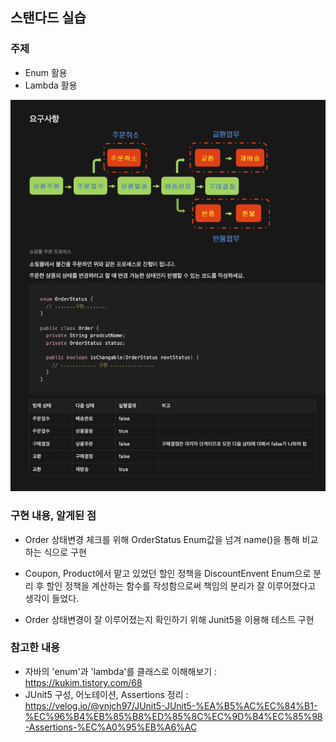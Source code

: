 ## 스탠다드 실습 

### 주제


- Enum 활용 
- Lambda 활용


<img src="src/resources/static/img/readme_img.png">

###  구현 내용, 알게된 점

- Order 상태변경 체크를 위해 OrderStatus Enum값을 넘겨 name()을 통해 비교하는 식으로 구현


- Coupon, Product에서 맡고 있었던 할인 정책을 DiscountEnvent Enum으로 분리 후 할인 정책을 계산하는 함수를 작성함으로써 책임의 분리가 잘 이루어졌다고 생각이 들었다.


- Order 상태변경이 잘 이루어졌는지 확인하기 위해 Junit5을 이용해 테스트 구현


### 참고한 내용

- 자바의 'enum'과 'lambda'를 클래스로 이해해보기 : https://kukim.tistory.com/68
- JUnit5 구성, 어노테이션, Assertions 정리 : https://velog.io/@ynjch97/JUnit5-JUnit5-%EA%B5%AC%EC%84%B1-%EC%96%B4%EB%85%B8%ED%85%8C%EC%9D%B4%EC%85%98-Assertions-%EC%A0%95%EB%A6%AC